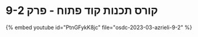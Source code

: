 # קורס תכנות קוד פתוח - פרק 9-2


{% embed youtube id="PtnGFykK8jc" file="osdc-2023-03-azrieli-9-2" %}


